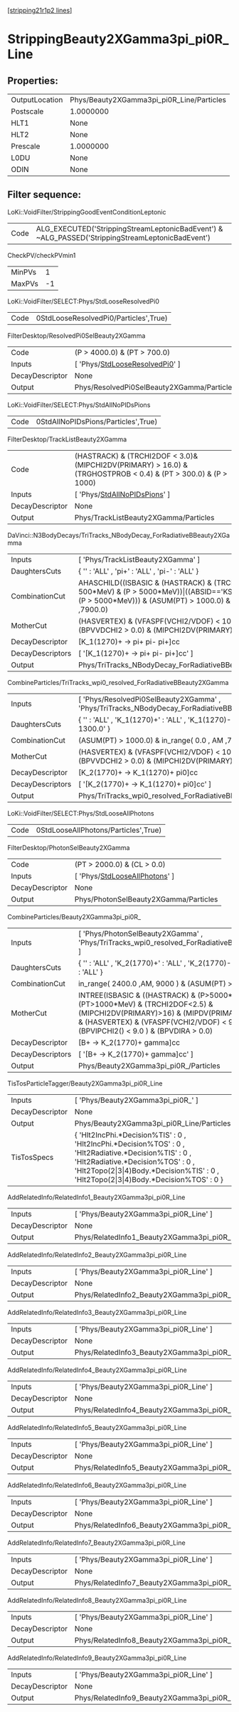 [[stripping21r1p2 lines]](./stripping21r1p2-index)

# StrippingBeauty2XGamma3pi_pi0R_Line

## Properties:

|                |                                           |
|----------------|-------------------------------------------|
| OutputLocation | Phys/Beauty2XGamma3pi_pi0R_Line/Particles |
| Postscale      | 1.0000000                                 |
| HLT1           | None                                      |
| HLT2           | None                                      |
| Prescale       | 1.0000000                                 |
| L0DU           | None                                      |
| ODIN           | None                                      |

## Filter sequence:

LoKi::VoidFilter/StrippingGoodEventConditionLeptonic

|      |                                                                                                  |
|------|--------------------------------------------------------------------------------------------------|
| Code | ALG_EXECUTED('StrippingStreamLeptonicBadEvent') & ~ALG_PASSED('StrippingStreamLeptonicBadEvent') |

CheckPV/checkPVmin1

|        |     |
|--------|-----|
| MinPVs | 1   |
| MaxPVs | -1  |

LoKi::VoidFilter/SELECT:Phys/StdLooseResolvedPi0

|      |                                       |
|------|---------------------------------------|
| Code | 0StdLooseResolvedPi0/Particles',True) |

FilterDesktop/ResolvedPi0SelBeauty2XGamma

|                 |                                                                                           |
|-----------------|-------------------------------------------------------------------------------------------|
| Code            | (P \> 4000.0) & (PT \> 700.0)                                                             |
| Inputs          | [ 'Phys/[StdLooseResolvedPi0](./stripping21r1p2-commonparticles-stdlooseresolvedpi0)' ] |
| DecayDescriptor | None                                                                                      |
| Output          | Phys/ResolvedPi0SelBeauty2XGamma/Particles                                                |

LoKi::VoidFilter/SELECT:Phys/StdAllNoPIDsPions

|      |                                     |
|------|-------------------------------------|
| Code | 0StdAllNoPIDsPions/Particles',True) |

FilterDesktop/TrackListBeauty2XGamma

|                 |                                                                                                                    |
|-----------------|--------------------------------------------------------------------------------------------------------------------|
| Code            | (HASTRACK) & (TRCHI2DOF \< 3.0)& (MIPCHI2DV(PRIMARY) \> 16.0) & (TRGHOSTPROB \< 0.4) & (PT \> 300.0) & (P \> 1000) |
| Inputs          | [ 'Phys/[StdAllNoPIDsPions](./stripping21r1p2-commonparticles-stdallnopidspions)' ]                              |
| DecayDescriptor | None                                                                                                               |
| Output          | Phys/TrackListBeauty2XGamma/Particles                                                                              |

DaVinci::N3BodyDecays/TriTracks_NBodyDecay_ForRadiativeBBeauty2XGamma

|                  |                                                                                                                                                                                                       |
|------------------|-------------------------------------------------------------------------------------------------------------------------------------------------------------------------------------------------------|
| Inputs           | [ 'Phys/TrackListBeauty2XGamma' ]                                                                                                                                                                   |
| DaughtersCuts    | { '' : 'ALL' , 'pi+' : 'ALL' , 'pi-' : 'ALL' }                                                                                                                                                        |
| CombinationCut   | AHASCHILD((ISBASIC & (HASTRACK) & (TRCHI2DOF\<3) & (PT \> 500\*MeV) & (P \> 5000\*MeV))\|((ABSID=='KS0') & (PT \> 500\*MeV) & (P \> 5000\*MeV))) & (ASUM(PT) \> 1000.0) & in_range( 0.0 , AM ,7900.0) |
| MotherCut        | (HASVERTEX) & (VFASPF(VCHI2/VDOF) \< 10.0) & (PT \> 150.0) & (BPVVDCHI2 \> 0.0) & (MIPCHI2DV(PRIMARY) \> 0.0)                                                                                         |
| DecayDescriptor  | [K_1(1270)+ -\> pi+ pi- pi+]cc                                                                                                                                                                      |
| DecayDescriptors | [ '[K_1(1270)+ -\> pi+ pi- pi+]cc' ]                                                                                                                                                              |
| Output           | Phys/TriTracks_NBodyDecay_ForRadiativeBBeauty2XGamma/Particles                                                                                                                                        |

CombineParticles/TriTracks_wpi0_resolved_ForRadiativeBBeauty2XGamma

|                  |                                                                                                               |
|------------------|---------------------------------------------------------------------------------------------------------------|
| Inputs           | [ 'Phys/ResolvedPi0SelBeauty2XGamma' , 'Phys/TriTracks_NBodyDecay_ForRadiativeBBeauty2XGamma' ]             |
| DaughtersCuts    | { '' : 'ALL' , 'K_1(1270)+' : 'ALL' , 'K_1(1270)-' : 'ALL' , 'pi0' : 'PT \> 1300.0' }                         |
| CombinationCut   | (ASUM(PT) \> 1000.0) & in_range( 0.0 , AM ,7900.0)                                                            |
| MotherCut        | (HASVERTEX) & (VFASPF(VCHI2/VDOF) \< 10.0) & (PT \> 150.0) & (BPVVDCHI2 \> 0.0) & (MIPCHI2DV(PRIMARY) \> 0.0) |
| DecayDescriptor  | [K_2(1770)+ -\> K_1(1270)+ pi0]cc                                                                           |
| DecayDescriptors | [ '[K_2(1770)+ -\> K_1(1270)+ pi0]cc' ]                                                                   |
| Output           | Phys/TriTracks_wpi0_resolved_ForRadiativeBBeauty2XGamma/Particles                                             |

LoKi::VoidFilter/SELECT:Phys/StdLooseAllPhotons

|      |                                      |
|------|--------------------------------------|
| Code | 0StdLooseAllPhotons/Particles',True) |

FilterDesktop/PhotonSelBeauty2XGamma

|                 |                                                                                         |
|-----------------|-----------------------------------------------------------------------------------------|
| Code            | (PT \> 2000.0) & (CL \> 0.0)                                                            |
| Inputs          | [ 'Phys/[StdLooseAllPhotons](./stripping21r1p2-commonparticles-stdlooseallphotons)' ] |
| DecayDescriptor | None                                                                                    |
| Output          | Phys/PhotonSelBeauty2XGamma/Particles                                                   |

CombineParticles/Beauty2XGamma3pi_pi0R\_

|                  |                                                                                                                                                                                                                                     |
|------------------|-------------------------------------------------------------------------------------------------------------------------------------------------------------------------------------------------------------------------------------|
| Inputs           | [ 'Phys/PhotonSelBeauty2XGamma' , 'Phys/TriTracks_wpi0_resolved_ForRadiativeBBeauty2XGamma' ]                                                                                                                                     |
| DaughtersCuts    | { '' : 'ALL' , 'K_2(1770)+' : 'ALL' , 'K_2(1770)-' : 'ALL' , 'gamma' : 'ALL' }                                                                                                                                                      |
| CombinationCut   | in_range( 2400.0 ,AM, 9000 ) & (ASUM(PT) \> 3000 )                                                                                                                                                                                  |
| MotherCut        | INTREE(ISBASIC & ((HASTRACK) & (P\>5000\*MeV) & (PT\>1000\*MeV) & (TRCHI2DOF\<2.5) & (MIPCHI2DV(PRIMARY)\>16) & (MIPDV(PRIMARY)\>0.1\*mm))) & (HASVERTEX) & (VFASPF(VCHI2/VDOF) \< 9.0 ) & (BPVIPCHI2() \< 9.0 ) & (BPVDIRA \> 0.0) |
| DecayDescriptor  | [B+ -\> K_2(1770)+ gamma]cc                                                                                                                                                                                                       |
| DecayDescriptors | [ '[B+ -\> K_2(1770)+ gamma]cc' ]                                                                                                                                                                                               |
| Output           | Phys/Beauty2XGamma3pi_pi0R\_/Particles                                                                                                                                                                                              |

TisTosParticleTagger/Beauty2XGamma3pi_pi0R_Line

|                 |                                                                                                                                                                                                                                           |
|-----------------|-------------------------------------------------------------------------------------------------------------------------------------------------------------------------------------------------------------------------------------------|
| Inputs          | [ 'Phys/Beauty2XGamma3pi_pi0R\_' ]                                                                                                                                                                                                      |
| DecayDescriptor | None                                                                                                                                                                                                                                      |
| Output          | Phys/Beauty2XGamma3pi_pi0R_Line/Particles                                                                                                                                                                                                 |
| TisTosSpecs     | { 'Hlt2IncPhi.\*Decision%TIS' : 0 , 'Hlt2IncPhi.\*Decision%TOS' : 0 , 'Hlt2Radiative.\*Decision%TIS' : 0 , 'Hlt2Radiative.\*Decision%TOS' : 0 , 'Hlt2Topo(2\|3\|4)Body.\*Decision%TIS' : 0 , 'Hlt2Topo(2\|3\|4)Body.\*Decision%TOS' : 0 } |

AddRelatedInfo/RelatedInfo1_Beauty2XGamma3pi_pi0R_Line

|                 |                                                        |
|-----------------|--------------------------------------------------------|
| Inputs          | [ 'Phys/Beauty2XGamma3pi_pi0R_Line' ]                |
| DecayDescriptor | None                                                   |
| Output          | Phys/RelatedInfo1_Beauty2XGamma3pi_pi0R_Line/Particles |

AddRelatedInfo/RelatedInfo2_Beauty2XGamma3pi_pi0R_Line

|                 |                                                        |
|-----------------|--------------------------------------------------------|
| Inputs          | [ 'Phys/Beauty2XGamma3pi_pi0R_Line' ]                |
| DecayDescriptor | None                                                   |
| Output          | Phys/RelatedInfo2_Beauty2XGamma3pi_pi0R_Line/Particles |

AddRelatedInfo/RelatedInfo3_Beauty2XGamma3pi_pi0R_Line

|                 |                                                        |
|-----------------|--------------------------------------------------------|
| Inputs          | [ 'Phys/Beauty2XGamma3pi_pi0R_Line' ]                |
| DecayDescriptor | None                                                   |
| Output          | Phys/RelatedInfo3_Beauty2XGamma3pi_pi0R_Line/Particles |

AddRelatedInfo/RelatedInfo4_Beauty2XGamma3pi_pi0R_Line

|                 |                                                        |
|-----------------|--------------------------------------------------------|
| Inputs          | [ 'Phys/Beauty2XGamma3pi_pi0R_Line' ]                |
| DecayDescriptor | None                                                   |
| Output          | Phys/RelatedInfo4_Beauty2XGamma3pi_pi0R_Line/Particles |

AddRelatedInfo/RelatedInfo5_Beauty2XGamma3pi_pi0R_Line

|                 |                                                        |
|-----------------|--------------------------------------------------------|
| Inputs          | [ 'Phys/Beauty2XGamma3pi_pi0R_Line' ]                |
| DecayDescriptor | None                                                   |
| Output          | Phys/RelatedInfo5_Beauty2XGamma3pi_pi0R_Line/Particles |

AddRelatedInfo/RelatedInfo6_Beauty2XGamma3pi_pi0R_Line

|                 |                                                        |
|-----------------|--------------------------------------------------------|
| Inputs          | [ 'Phys/Beauty2XGamma3pi_pi0R_Line' ]                |
| DecayDescriptor | None                                                   |
| Output          | Phys/RelatedInfo6_Beauty2XGamma3pi_pi0R_Line/Particles |

AddRelatedInfo/RelatedInfo7_Beauty2XGamma3pi_pi0R_Line

|                 |                                                        |
|-----------------|--------------------------------------------------------|
| Inputs          | [ 'Phys/Beauty2XGamma3pi_pi0R_Line' ]                |
| DecayDescriptor | None                                                   |
| Output          | Phys/RelatedInfo7_Beauty2XGamma3pi_pi0R_Line/Particles |

AddRelatedInfo/RelatedInfo8_Beauty2XGamma3pi_pi0R_Line

|                 |                                                        |
|-----------------|--------------------------------------------------------|
| Inputs          | [ 'Phys/Beauty2XGamma3pi_pi0R_Line' ]                |
| DecayDescriptor | None                                                   |
| Output          | Phys/RelatedInfo8_Beauty2XGamma3pi_pi0R_Line/Particles |

AddRelatedInfo/RelatedInfo9_Beauty2XGamma3pi_pi0R_Line

|                 |                                                        |
|-----------------|--------------------------------------------------------|
| Inputs          | [ 'Phys/Beauty2XGamma3pi_pi0R_Line' ]                |
| DecayDescriptor | None                                                   |
| Output          | Phys/RelatedInfo9_Beauty2XGamma3pi_pi0R_Line/Particles |
